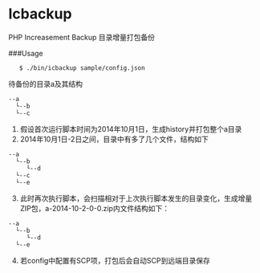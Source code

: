 Icbackup
========

PHP Increasement Backup 目录增量打包备份


###Usage


```
   $ ./bin/icbackup sample/config.json
```

待备份的目录a及其结构
```
--a
  └--b
  └--c
  ```
  
 1. 假设首次运行脚本时间为2014年10月1日，生成history并打包整个a目录
 2. 2014年10月1日-2日之间，目录中有多了几个文件，结构如下   
```
--a
  └--b
     └--d
  └--c
  └--e
```

 3. 此时再次执行脚本，会扫描相对于上次执行脚本发生的目录变化，生成增量ZIP包，a-2014-10-2-0-0.zip内文件结构如下：
 
```
--a
  └--b
     └--d
  └--e
```

 4. 若config中配置有SCP项，打包后会自动SCP到远端目录保存
